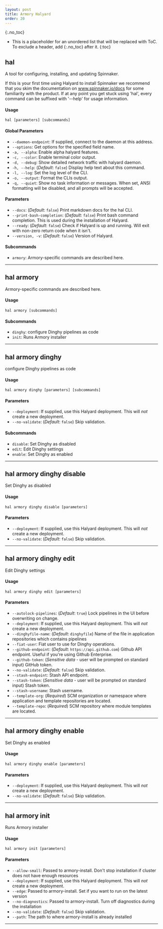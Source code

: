 ```yaml
---
layout: post
title: Armory Halyard
order: 20
---
```

{:.no_toc}
* This is a placeholder for an unordered list that will be replaced with ToC. To exclude a header, add {:.no_toc} after it.
{:toc}

## hal

A tool for configuring, installing, and updating Spinnaker.

If this is your first time using Halyard to install Spinnaker we recommend that you skim the documentation on www.spinnaker.io/docs for some familiarity with the product. If at any point you get stuck using 'hal', every command can be suffixed with '--help' for usage information.


#### Usage
```
hal [parameters] [subcommands]
```
#### Global Parameters
 * `--daemon-endpoint`: If supplied, connect to the daemon at this address.
 * `--options`: Get options for the specified field name.
 * `-a, --alpha`: Enable alpha halyard features.
 * `-c, --color`: Enable terminal color output.
 * `-d, --debug`: Show detailed network traffic with halyard daemon.
 * `-h, --help`: (*Default*: `false`) Display help text about this command.
 * `-l, --log`: Set the log level of the CLI.
 * `-o, --output`: Format the CLIs output.
 * `-q, --quiet`: Show no task information or messages. When set, ANSI formatting will be disabled, and all prompts will be accepted.

#### Parameters
 * `--docs`: (*Default*: `false`) Print markdown docs for the hal CLI.
 * `--print-bash-completion`: (*Default*: `false`) Print bash command completion. This is used during the installation of Halyard.
 * `--ready`: (*Default*: `false`) Check if Halyard is up and running. Will exit with non-zero return code when it isn't.
 * `--version, -v`: (*Default*: `false`) Version of Halyard.

#### Subcommands
 * `armory`: Armory-specific commands are described here.

---
## hal armory

Armory-specific commands are described here.

#### Usage
```
hal armory [subcommands]
```

#### Subcommands
 * `dinghy`: configure Dinghy pipelines as code
 * `init`: Runs Armory installer

---
## hal armory dinghy

configure Dinghy pipelines as code

#### Usage
```
hal armory dinghy [parameters] [subcommands]
```

#### Parameters
 * `--deployment`: If supplied, use this Halyard deployment. This will _not_ create a new deployment.
 * `--no-validate`: (*Default*: `false`) Skip validation.

#### Subcommands
 * `disable`: Set Dinghy as disabled
 * `edit`: Edit Dinghy settings
 * `enable`: Set Dinghy as enabled

---
## hal armory dinghy disable

Set Dinghy as disabled

#### Usage
```
hal armory dinghy disable [parameters]
```

#### Parameters
 * `--deployment`: If supplied, use this Halyard deployment. This will _not_ create a new deployment.
 * `--no-validate`: (*Default*: `false`) Skip validation.


---
## hal armory dinghy edit

Edit Dinghy settings

#### Usage
```
hal armory dinghy edit [parameters]
```

#### Parameters
 * `--autolock-pipelines`: (*Default*: `true`) Lock pipelines in the UI before overwriting on change.
 * `--deployment`: If supplied, use this Halyard deployment. This will _not_ create a new deployment.
 * `--dinghyfile-name`: (*Default*: `dinghyfile`) Name of the file in application repositories which contains pipelines
 * `--fiat-user`: Fiat user to use for Dinghy operations.
 * `--github-endpoint`: (*Default*: `https://api.github.com`) Github API endpoint. Useful if you're using Github Enterprise.
 * `--github-token`: (*Sensitive data* - user will be prompted on standard input) GitHub token.
 * `--no-validate`: (*Default*: `false`) Skip validation.
 * `--stash-endpoint`: Stash API endpoint.
 * `--stash-token`: (*Sensitive data* - user will be prompted on standard input) Stash token.
 * `--stash-username`: Stash username.
 * `--template-org`: (*Required*) SCM organization or namespace where application and template repositories are located.
 * `--template-repo`: (*Required*) SCM repository where module templates are located.


---
## hal armory dinghy enable

Set Dinghy as enabled

#### Usage
```
hal armory dinghy enable [parameters]
```

#### Parameters
 * `--deployment`: If supplied, use this Halyard deployment. This will _not_ create a new deployment.
 * `--no-validate`: (*Default*: `false`) Skip validation.


---
## hal armory init

Runs Armory installer

#### Usage
```
hal armory init [parameters]
```

#### Parameters
 * `--allow-small`: Passed to armory-install. Don't stop installation if cluster does not have enough resources
 * `--deployment`: If supplied, use this Halyard deployment. This will _not_ create a new deployment.
 * `--edge`: Passed to armory-install. Set if you want to run on the latest version
 * `--no-diagnostics`: Passed to armory-install. Turn off diagnostics during the installation
 * `--no-validate`: (*Default*: `false`) Skip validation.
 * `--path`: The path to where armory-install is already installed


---
